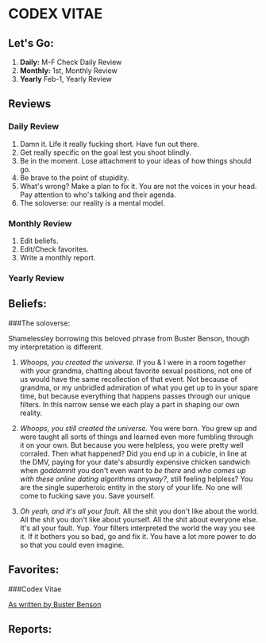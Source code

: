 # CODEX VITAE

## Let's Go:

1. **Daily:** M-F Check Daily Review
2. **Monthly:** 1st, Monthly Review
3. **Yearly** Feb-1, Yearly Review

## Reviews

### Daily Review
1. Damn it.  Life it really fucking short.  Have fun out there.
2. Get really specific on the goal lest you shoot blindly.
3. Be in the moment.  Lose attachment to your ideas of how things should go.
4. Be brave to the point of stupidity.
5. What's wrong? Make a plan to fix it. You are not the voices in your head. Pay attention to who's talking and their agenda.
6. The soloverse: our reality is a mental model.

### Monthly Review

1. Edit beliefs.
2. Edit/Check favorites.
3. Write a monthly report.

### Yearly Review

## Beliefs:

###The soloverse:

Shamelessley borrowing this beloved phrase from Buster Benson, though my interpretation is different.

  1. *Whoops, you created the universe.* If you & I were in a room together with your grandma, chatting about favorite sexual positions, not one of us would have the same recollection of that event.  Not because of grandma, or my unbridled admiration of what you get up to in your spare time, but because everything that happens passes through our unique filters. In this narrow sense we each play a part in shaping our own reality.

  2. *Whoops, you still created the universe.* You were born. You grew up and were taught all sorts of things and learned even more fumbling through it on your own.  But because you were helpless, you were pretty well corraled.  Then what happened? Did you end up in a cubicle, in line at the DMV, paying for your date's absurdly expensive chicken sandwich when *goddamnit* you don't even want to *be there* and *who comes up with these online dating algorithms anyway?*, still feeling helpless?  You are the single superheroic entity in the story of your life.  No one will come to fucking save you.  Save yourself.

  3. *Oh yeah, and it's all your fault.*  All the shit you don't like about the world.  All the shit you don't like about yourself.  All the shit about everyone else. It's all your fault. Yup. Your filters interpreted the world the way you see it. If it bothers you so bad, go and fix it.  You have a lot more power to do so that you could even imagine.

## Favorites:

###Codex Vitae

<a href='https://github.com/busterbenson/public/blob/master/Codex.md#Codex_Vitae'>As written by Buster Benson</a>

## Reports: